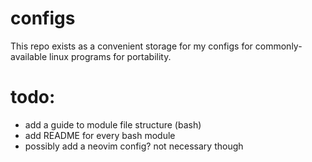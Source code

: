 # configs
This repo exists as a convenient storage for my configs for commonly-available linux programs for portability.

# todo:
- add a guide to module file structure (bash)
- add README for every bash module
- possibly add a neovim config? not necessary though
